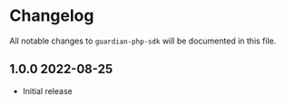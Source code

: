 # Changelog

All notable changes to `guardian-php-sdk` will be documented in this file.

## 1.0.0 2022-08-25

- Initial release

